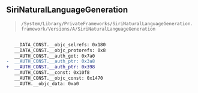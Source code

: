 ## SiriNaturalLanguageGeneration

> `/System/Library/PrivateFrameworks/SiriNaturalLanguageGeneration.framework/Versions/A/SiriNaturalLanguageGeneration`

```diff

   __DATA_CONST.__objc_selrefs: 0x180
   __DATA_CONST.__objc_protorefs: 0x8
   __AUTH_CONST.__auth_got: 0x7a0
-  __AUTH_CONST.__auth_ptr: 0x3a8
+  __AUTH_CONST.__auth_ptr: 0x398
   __AUTH_CONST.__const: 0x10f8
   __AUTH_CONST.__objc_const: 0x1470
   __AUTH.__objc_data: 0xa0

```
